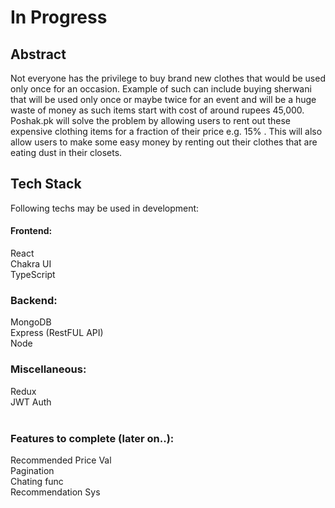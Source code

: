 # In Progress

## Abstract

Not everyone has the privilege to buy brand new clothes that would be used only once for an occasion. Example of such can include buying sherwani that will be used only once or maybe twice for an event and will be a huge waste of money as such items start with cost of around rupees 45,000. Poshak.pk will solve the problem by allowing users to rent out these expensive clothing items for a fraction of their price e.g. 15% . This will also allow users to make some easy money by renting out their clothes that are eating dust in their closets.

## Tech Stack
Following techs may be used in development:

#### Frontend:
React <br/>
Chakra UI <br/>
TypeScript <br/>

### Backend:
MongoDB <br/>
Express (RestFUL API) <br/>
Node <br/>

### Miscellaneous:
Redux <br/>
JWT Auth <br/>
<br/>

### Features to complete (later on..):
Recommended Price Val <br/>
Pagination <br/>
Chating func <br/>
Recommendation Sys <br/>
